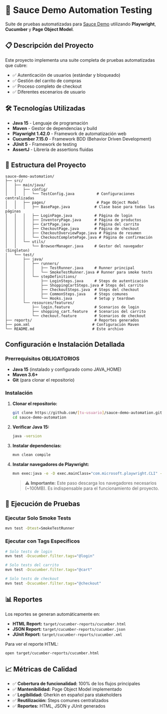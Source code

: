 # 🧪 Sauce Demo Automation Testing

Suite de pruebas automatizadas para [Sauce Demo](https://www.saucedemo.com/) utilizando **Playwright**, **Cucumber** y **Page Object Model**.

## 📋 Descripción del Proyecto

Este proyecto implementa una suite completa de pruebas automatizadas que cubre:
- ✅ Autenticación de usuarios (estándar y bloqueado)
- ✅ Gestión del carrito de compras
- ✅ Proceso completo de checkout
- ✅ Diferentes escenarios de usuario

## 🛠️ Tecnologías Utilizadas

- **Java 15** - Lenguaje de programación
- **Maven** - Gestor de dependencias y build
- **Playwright 1.42.0** - Framework de automatización web
- **Cucumber 7.15.0** - Framework BDD (Behavior Driven Development)
- **JUnit 5** - Framework de testing
- **AssertJ** - Librería de assertions fluidas

## 📁 Estructura del Proyecto

```
sauce-demo-automation/
├── src/
│   ├── main/java/
│   │   ├── config/
│   │   │   └── TestConfig.java          # Configuraciones centralizadas
│   │   ├── pages/                       # Page Object Model
│   │   │   ├── BasePage.java           # Clase base para todas las páginas
│   │   │   ├── LoginPage.java          # Página de login
│   │   │   ├── InventoryPage.java      # Página de productos
│   │   │   ├── CartPage.java           # Página del carrito
│   │   │   ├── CheckoutPage.java       # Página de checkout
│   │   │   ├── CheckoutOverviewPage.java # Página de resumen
│   │   │   └── CheckoutCompletePage.java # Página de confirmación
│   │   └── utils/
│   │       └── BrowserManager.java     # Gestor del navegador (Singleton)
│   └── test/
│       ├── java/
│       │   ├── runners/
│       │   │   ├── TestRunner.java     # Runner principal
│       │   │   └── SmokeTestRunner.java # Runner para smoke tests
│       │   └── stepDefinitions/
│       │       ├── LoginSteps.java     # Steps de autenticación
│       │       ├── ShoppingCartSteps.java # Steps del carrito
│       │       ├── CheckoutSteps.java  # Steps del checkout
│       │       ├── CommonSteps.java    # Steps comunes
│       │       └── Hooks.java          # Setup y teardown
│       └── resources/features/
│           ├── login.feature           # Scenarios de login
│           ├── shopping_cart.feature   # Scenarios del carrito
│           └── checkout.feature        # Scenarios de checkout
├── reports/                            # Reportes generados
├── pom.xml                            # Configuración Maven
└── README.md                          # Este archivo
```

## Configuración e Instalación Detallada

### Prerrequisitos OBLIGATORIOS

- **Java 15** (instalado y configurado como JAVA_HOME)
- **Maven 3.6+** 
- **Git** (para clonar el repositorio)

### Instalación

1. **Clonar el repositorio:**
   ```bash
   git clone https://github.com/[tu-usuario]/sauce-demo-automation.git
   cd sauce-demo-automation
   ```

2. **Verificar Java 15:**
   ```bash
   java -version
   ```

3. **Instalar dependencias:**
   ```bash
   mvn clean compile
   ```

4. **Instalar navegadores de Playwright:**
   ```bash
   mvn exec:java -e -D exec.mainClass="com.microsoft.playwright.CLI" -D exec.args="install"
   ```
   
   > ⚠️ **Importante:** Este paso descarga los navegadores necesarios (~100MB). Es indispensable para el funcionamiento del proyecto.

## 🧪 Ejecución de Pruebas

### Ejecutar Solo Smoke Tests
```bash
mvn test -Dtest=SmokeTestRunner
```

### Ejecutar con Tags Específicos
```bash
# Solo tests de login
mvn test -Dcucumber.filter.tags="@login"

# Solo tests del carrito
mvn test -Dcucumber.filter.tags="@cart"

# Solo tests de checkout
mvn test -Dcucumber.filter.tags="@checkout"
```

## 📊 Reportes

Los reportes se generan automáticamente en:
- **HTML Report:** `target/cucumber-reports/cucumber.html`
- **JSON Report:** `target/cucumber-reports/cucumber.json`
- **JUnit Report:** `target/cucumber-reports/cucumber.xml`

Para ver el reporte HTML:
```bash
open target/cucumber-reports/cucumber.html
```


## 📈 Métricas de Calidad

- ✅ **Cobertura de funcionalidad:** 100% de los flujos principales
- ✅ **Mantenibilidad:** Page Object Model implementado
- ✅ **Legibilidad:** Gherkin en español para stakeholders
- ✅ **Reutilización:** Steps comunes centralizados
- ✅ **Reportes:** HTML, JSON y JUnit generados



